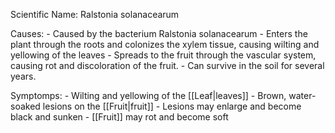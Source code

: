 
Scientific Name: Ralstonia solanacearum

Causes:
	-   Caused by the bacterium Ralstonia solanacearum
	-   Enters the plant through the roots and colonizes the xylem tissue, causing wilting and yellowing of the leaves
	-   Spreads to the fruit through the vascular system, causing rot and discoloration of the fruit.
	-   Can survive in the soil for several years.

Symptomps:
	-   Wilting and yellowing of the [[Leaf|leaves]]
	-   Brown, water-soaked lesions on the [[Fruit|fruit]]
	-   Lesions may enlarge and become black and sunken
	-   [[Fruit]] may rot and become soft